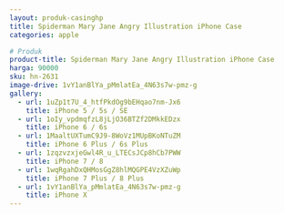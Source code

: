 ```yaml
---
layout: produk-casinghp
title: Spiderman Mary Jane Angry Illustration iPhone Case
categories: apple

# Produk
product-title: Spiderman Mary Jane Angry Illustration iPhone Case
harga: 90000
sku: hn-2631
image-drive: 1vY1anBlYa_pMmlatEa_4N63s7w-pmz-g
gallery:
  - url: 1uZp1t7U_4_htfPkdOg9bEHqao7nm-Jx6
    title: iPhone 5 / 5s / SE
  - url: 1oIy_vpdmqfzL8jLjO36BTZf2DMkkEDzx
    title: iPhone 6 / 6s
  - url: 1MaaltUXTumC9J9-8WoVz1MUpBKoNTuZM
    title: iPhone 6 Plus / 6s Plus
  - url: 1zqzvzxjeGwl4R_u_LTECsJCp8hCb7PWW
    title: iPhone 7 / 8
  - url: 1wqRgahDxQHMosGgZ8hlMQGPE4VzXZuWp
    title: iPhone 7 Plus / 8 Plus
  - url: 1vY1anBlYa_pMmlatEa_4N63s7w-pmz-g
    title: iPhone X
---
```

